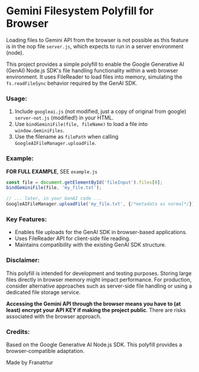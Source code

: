 # Gemini Filesystem Polyfill for Browser

Loading files to Gemini API from the browser is not possible as this feature is in the nop file `server.js`, which expects to run in a server environment (node).

This project provides a simple polyfill to enable the Google Generative AI (GenAI) Node.js SDK's file handling functionality within a web browser environment. It uses FileReader to load files into memory, simulating the `fs.readFileSync` behavior required by the GenAI SDK.

### Usage:

1. Include `googleai.js` (not modified, just a copy of original from google) `server-not.js` (modified!) in your HTML.
2. Use `bindGeminiFile(file, fileName)` to load a file into `window.GeminiFiles`.
3. Use the filename as `filePath` when calling `GoogleAIFileManager.uploadFile`.

### Example:

__FOR FULL EXAMPLE__, SEE `example.js`

```javascript
const file = document.getElementById('fileInput').files[0];
bindGeminiFile(file, 'my_file.txt');

// ... later, in your GenAI code ...
GoogleAIFileManager.uploadFile('my_file.txt', {/*metadata as normal*/});
```

### Key Features:

* Enables file uploads for the GenAI SDK in browser-based applications.
* Uses FileReader API for client-side file reading.
* Maintains compatibility with the existing GenAI SDK structure.

### Disclaimer:

This polyfill is intended for development and testing purposes.  Storing large files directly in browser memory might impact performance. For production, consider alternative approaches such as server-side file handling or using a dedicated file storage service.

__Accessing the Gemini API through the browser means you have to (at least) encrypt your API KEY if making the project public__. There are risks associated with the browser approach.

### Credits:

Based on the Google Generative AI Node.js SDK.  This polyfill provides a browser-compatible adaptation.

Made by Franatrtur